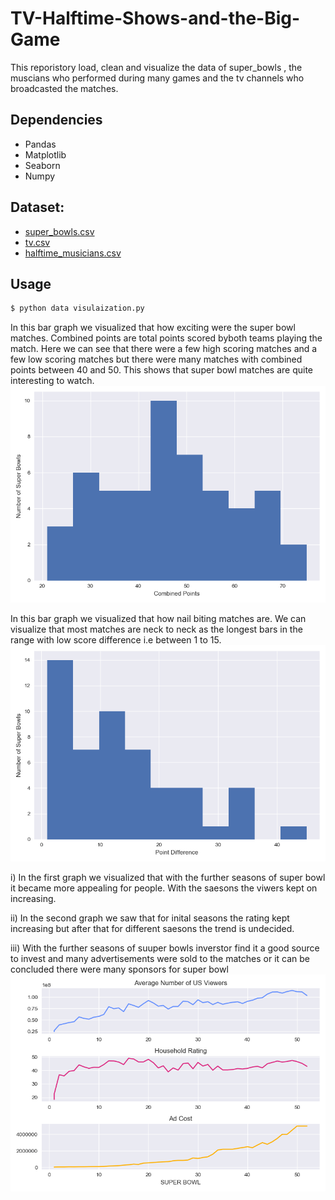 # TV-Halftime-Shows-and-the-Big-Game
This reporistory load, clean and visualize the data of super_bowls , the muscians who performed during many games and the tv channels who broadcasted the matches.

## Dependencies

- Pandas
- Matplotlib
- Seaborn
- Numpy

## Dataset:
- [super_bowls.csv](https://www.kaggle.com/amithasanshuvo/tv-halftime-shows-and-the-big-game-dataset?select=halftime_musicians.csv)
- [tv.csv](https://www.kaggle.com/amithasanshuvo/tv-halftime-shows-and-the-big-game-dataset?select=super_bowls.csv)
- [halftime_musicians.csv](https://www.kaggle.com/amithasanshuvo/tv-halftime-shows-and-the-big-game-dataset?select=tv.csv)


## Usage

```bash
$ python data visulaization.py
```
In this bar graph we visualized that how exciting were the super bowl matches. Combined points are total points scored byboth teams playing the match. Here we can see that there were a few high scoring matches and a few low scoring matches but there were many matches with combined points between 40 and 50. This shows that super bowl matches are quite interesting to watch. 
![image](https://github.com/Usman-Ghani123/TV-Halftime-Shows-and-the-Big-Game/blob/master/plots/myplot1.png) 

In this bar graph we visualized that how nail biting matches are. We can visualize that most matches are neck to neck as the longest bars in the range with low score difference i.e between 1 to 15. 
![image](https://github.com/Usman-Ghani123/TV-Halftime-Shows-and-the-Big-Game/blob/master/plots/myplot2.png) 

i) In the first graph we visualized that with the further seasons of super bowl it became more appealing for people. With the saesons the viwers kept on increasing.

ii) In the second graph we saw that for inital seasons the rating kept increasing but after that for different saesons the trend is undecided.

iii) With the further seasons of suuper bowls inverstor find it a good source to invest and many advertisements were sold to the matches or it can be concluded there were many    sponsors for super bowl
![image](https://github.com/Usman-Ghani123/TV-Halftime-Shows-and-the-Big-Game/blob/master/plots/myplot3.png)
